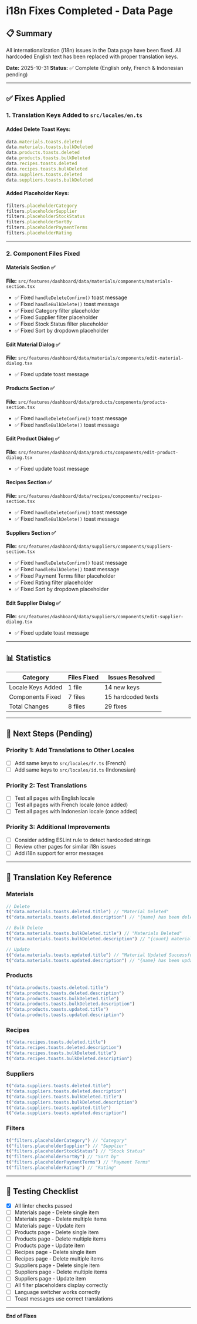 # i18n Fixes Completed - Data Page

## 📋 Summary

All internationalization (i18n) issues in the Data page have been fixed. All hardcoded English text has been replaced with proper translation keys.

**Date:** 2025-10-31
**Status:** ✅ Complete (English only, French & Indonesian pending)

---

## ✅ Fixes Applied

### 1. Translation Keys Added to `src/locales/en.ts`

#### Added Delete Toast Keys:
```typescript
data.materials.toasts.deleted
data.materials.toasts.bulkDeleted
data.products.toasts.deleted
data.products.toasts.bulkDeleted
data.recipes.toasts.deleted
data.recipes.toasts.bulkDeleted
data.suppliers.toasts.deleted
data.suppliers.toasts.bulkDeleted
```

#### Added Placeholder Keys:
```typescript
filters.placeholderCategory
filters.placeholderSupplier
filters.placeholderStockStatus
filters.placeholderSortBy
filters.placeholderPaymentTerms
filters.placeholderRating
```

---

### 2. Component Files Fixed

#### Materials Section ✅
**File:** `src/features/dashboard/data/materials/components/materials-section.tsx`

- ✅ Fixed `handleDeleteConfirm()` toast message
- ✅ Fixed `handleBulkDelete()` toast message
- ✅ Fixed Category filter placeholder
- ✅ Fixed Supplier filter placeholder
- ✅ Fixed Stock Status filter placeholder
- ✅ Fixed Sort by dropdown placeholder

#### Edit Material Dialog ✅
**File:** `src/features/dashboard/data/materials/components/edit-material-dialog.tsx`

- ✅ Fixed update toast message

#### Products Section ✅
**File:** `src/features/dashboard/data/products/components/products-section.tsx`

- ✅ Fixed `handleDeleteConfirm()` toast message
- ✅ Fixed `handleBulkDelete()` toast message

#### Edit Product Dialog ✅
**File:** `src/features/dashboard/data/products/components/edit-product-dialog.tsx`

- ✅ Fixed update toast message

#### Recipes Section ✅
**File:** `src/features/dashboard/data/recipes/components/recipes-section.tsx`

- ✅ Fixed `handleDeleteConfirm()` toast message
- ✅ Fixed `handleBulkDelete()` toast message

#### Suppliers Section ✅
**File:** `src/features/dashboard/data/suppliers/components/suppliers-section.tsx`

- ✅ Fixed `handleDeleteConfirm()` toast message
- ✅ Fixed `handleBulkDelete()` toast message
- ✅ Fixed Payment Terms filter placeholder
- ✅ Fixed Rating filter placeholder
- ✅ Fixed Sort by dropdown placeholder

#### Edit Supplier Dialog ✅
**File:** `src/features/dashboard/data/suppliers/components/edit-supplier-dialog.tsx`

- ✅ Fixed update toast message

---

## 📊 Statistics

| Category | Files Fixed | Issues Resolved |
|----------|-------------|-----------------|
| Locale Keys Added | 1 file | 14 new keys |
| Components Fixed | 7 files | 15 hardcoded texts |
| Total Changes | 8 files | 29 fixes |

---

## 🔄 Next Steps (Pending)

### Priority 1: Add Translations to Other Locales
- [ ] Add same keys to `src/locales/fr.ts` (French)
- [ ] Add same keys to `src/locales/id.ts` (Indonesian)

### Priority 2: Test Translations
- [ ] Test all pages with English locale
- [ ] Test all pages with French locale (once added)
- [ ] Test all pages with Indonesian locale (once added)

### Priority 3: Additional Improvements
- [ ] Consider adding ESLint rule to detect hardcoded strings
- [ ] Review other pages for similar i18n issues
- [ ] Add i18n support for error messages

---

## 📝 Translation Key Reference

### Materials
```typescript
// Delete
t("data.materials.toasts.deleted.title") // "Material Deleted"
t("data.materials.toasts.deleted.description") // "{name} has been deleted successfully."

// Bulk Delete
t("data.materials.toasts.bulkDeleted.title") // "Materials Deleted"
t("data.materials.toasts.bulkDeleted.description") // "{count} materials have been deleted successfully."

// Update
t("data.materials.toasts.updated.title") // "Material Updated Successfully"
t("data.materials.toasts.updated.description") // "{name} has been updated."
```

### Products
```typescript
t("data.products.toasts.deleted.title")
t("data.products.toasts.deleted.description")
t("data.products.toasts.bulkDeleted.title")
t("data.products.toasts.bulkDeleted.description")
t("data.products.toasts.updated.title")
t("data.products.toasts.updated.description")
```

### Recipes
```typescript
t("data.recipes.toasts.deleted.title")
t("data.recipes.toasts.deleted.description")
t("data.recipes.toasts.bulkDeleted.title")
t("data.recipes.toasts.bulkDeleted.description")
```

### Suppliers
```typescript
t("data.suppliers.toasts.deleted.title")
t("data.suppliers.toasts.deleted.description")
t("data.suppliers.toasts.bulkDeleted.title")
t("data.suppliers.toasts.bulkDeleted.description")
t("data.suppliers.toasts.updated.title")
t("data.suppliers.toasts.updated.description")
```

### Filters
```typescript
t("filters.placeholderCategory") // "Category"
t("filters.placeholderSupplier") // "Supplier"
t("filters.placeholderStockStatus") // "Stock Status"
t("filters.placeholderSortBy") // "Sort by"
t("filters.placeholderPaymentTerms") // "Payment Terms"
t("filters.placeholderRating") // "Rating"
```

---

## 🧪 Testing Checklist

- [x] All linter checks passed
- [ ] Materials page - Delete single item
- [ ] Materials page - Delete multiple items
- [ ] Materials page - Update item
- [ ] Products page - Delete single item
- [ ] Products page - Delete multiple items
- [ ] Products page - Update item
- [ ] Recipes page - Delete single item
- [ ] Recipes page - Delete multiple items
- [ ] Suppliers page - Delete single item
- [ ] Suppliers page - Delete multiple items
- [ ] Suppliers page - Update item
- [ ] All filter placeholders display correctly
- [ ] Language switcher works correctly
- [ ] Toast messages use correct translations

---

**End of Fixes**

